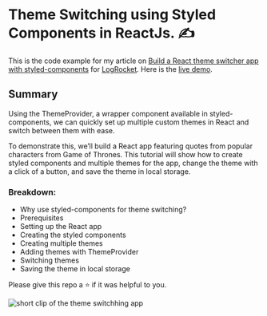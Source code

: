 # Theme Switching using Styled Components in ReactJs. :writing_hand:

This is the code example for my article on [Build a React theme switcher app with styled-components](https://blog.logrocket.com/build-react-theme-switcher-app-styled-components/) for [LogRocket](https://logrocket.com). Here is the [live demo](https://theme-switching.vercel.app).

## Summary
Using the ThemeProvider, a wrapper component available in styled-components, we can quickly set up multiple custom themes in React and switch between them with ease.

To demonstrate this, we’ll build a React app featuring quotes from popular characters from Game of Thrones. This tutorial will show how to create styled components and multiple themes for the app, change the theme with a click of a button, and save the theme in local storage.

### Breakdown:
- Why use styled-components for theme switching?
- Prerequisites
- Setting up the React app
- Creating the styled components
- Creating multiple themes
- Adding themes with ThemeProvider
- Switching themes
- Saving the theme in local storage

Please give this repo a ⭐ if it was helpful to you.

![short clip of the theme switchhing app](https://user-images.githubusercontent.com/63044364/194694142-309d4dff-f152-4c5d-add8-16e7fcc67112.gif)
